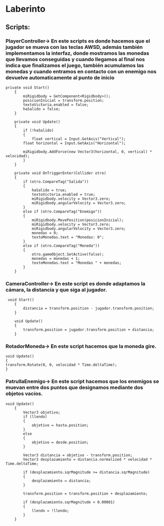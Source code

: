 ﻿# Laberinto

## Scripts:

### PlayerController-> En este scripts es donde hacemos que el jugador se mueva con las teclas AWSD, además también implementamos la interfaz, donde mostramos las monedas que llevamos conseguidas y cuando llegamos al final nos indica que finalizamos el juego, también acumulamos las monedas y cuando entramos en contacto con un enemigo nos devuelve automaticamente al punto de inicio

```
private void Start()
    {
        miRigidbody = GetComponent<Rigidbody>();
        posicionInicial = transform.position;
        textoVictoria.enabled = false;
        haSalido = false;
    }

    private void Update()
    {
        if (!haSalido)
        {
            float vertical = Input.GetAxis("Vertical");
        float horizontal = Input.GetAxis("Horizontal");
        
        miRigidbody.AddForce(new Vector3(horizontal, 0, vertical) * velocidad);
        }
    }

    private void OnTriggerEnter(Collider otro)
    {
        if (otro.CompareTag("Salida"))
        {
            haSalido = true;
            textoVictoria.enabled = true;
            miRigidbody.velocity = Vector3.zero;
            miRigidbody.angularVelocity = Vector3.zero;
        }
        else if (otro.CompareTag("Enemigo"))
        {
            miRigidbody.MovePosition(posicionInicial);
            miRigidbody.velocity = Vector3.zero;
            miRigidbody.angularVelocity = Vector3.zero;
            monedas = 0;
            textoMonedas.text = "Monedas: 0";
        }
        else if (otro.CompareTag("Moneda"))
        {
            otro.gameObject.SetActive(false);
            monedas = monedas + 1;
            textoMonedas.text = "Monedas " + monedas;
        }
    }
```

### CameraController-> En este script es donde adaptamos la cámara, la distancia y que siga al jugador.

```
 void Start()
    {
        distancia = transform.position - jugador.transform.position;
    }
    
    void Update()
    {
        transform.position = jugador.transform.position + distancia;
    }
```

### RotadorMoneda-> En este script hacemos que la moneda gire.

```
void Update()
{
transform.Rotate(0, 0, velocidad * Time.deltaTime);
}
``` 
### PatrullaEnemigo-> En este script hacemos que los enemigos se muevan entre dos puntos que designamos mediante dos objetos vacíos.

```
void Update()
    {
        Vector3 objetivo;
        if (llendo)
        {
            objetivo = hasta.position;
        }
        else
        {
            objetivo = desde.position;
        }

        Vector3 distancia = objetivo - transform.position;
        Vector3 desplazamiento = distancia.normalized * velocidad * Time.deltaTime;

        if (desplazamiento.sqrMagnitude >= distancia.sqrMagnitude)
        {
            desplazamiento = distancia;
        }

        transform.position = transform.position + desplazamiento;

        if (desplazamiento.sqrMagnitude < 0.00001)
        {
            llendo = !llendo;
        }
    }
```
